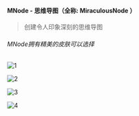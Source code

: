 ####  MNode - 思维导图（全称: MiraculousNode ）

> 创建令人印象深刻的思维导图

###### MNode拥有精美的皮肤可以选择

![1](https://img.alicdn.com/imgextra/i1/671706755/O1CN01oNiE4E1zlq2xr1L2Y_!!671706755.png)

![2](https://img.alicdn.com/imgextra/i2/671706755/O1CN01FEhHYq1zlq2voL0VK_!!671706755.png)

![3](https://img.alicdn.com/imgextra/i4/671706755/O1CN01MnwAck1zlq2raXEQT_!!671706755.png)

![4](https://img.alicdn.com/imgextra/i4/671706755/O1CN01l2Xyuc1zlq2mtioXk_!!671706755.png)

